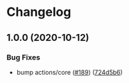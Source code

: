 # Changelog

## 1.0.0 (2020-10-12)


### Bug Fixes

* bump actions/core ([#189](https://www.github.com/averikitsch/github-actions/issues/189)) ([724d5b6](https://www.github.com/averikitsch/github-actions/commit/724d5b64bbf4657bbcae844fa4b79c247af7af3a))
